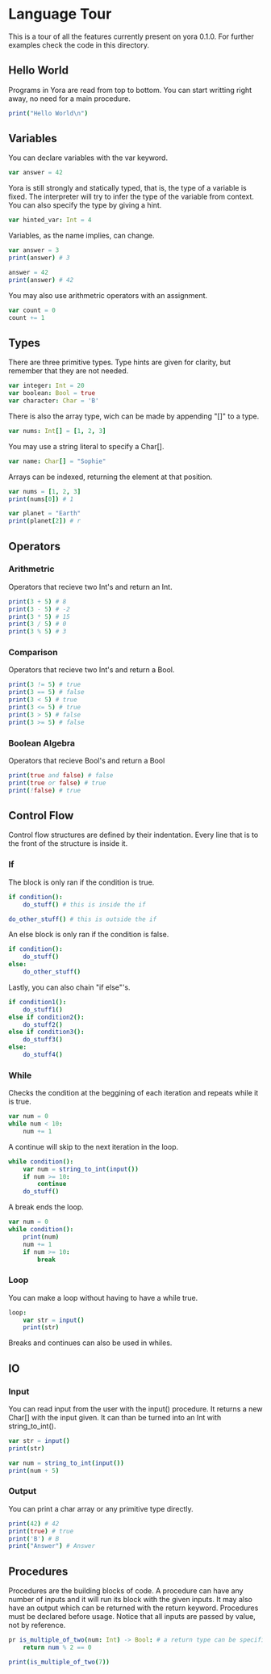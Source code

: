 # Language Tour
This is a tour of all the features currently present on yora 0.1.0. For further examples check the code in this directory.

## Hello World
Programs in Yora are read from top to bottom. You can start writting right away, no need for a main procedure.
```nim
print("Hello World\n")
```

## Variables
You can declare variables with the var keyword.
```nim
var answer = 42
```

Yora is still strongly and statically typed, that is, the type of a variable is fixed. The interpreter will try to infer the type of the variable from context. You can also specify the type by giving a hint.
```nim
var hinted_var: Int = 4
```

Variables, as the name implies, can change.
```nim
var answer = 3
print(answer) # 3

answer = 42
print(answer) # 42
```

You may also use arithmetric operators with an assignment.
```nim
var count = 0
count += 1
```

## Types
There are three primitive types. Type hints are given for clarity, but remember that they are not needed.
```nim
var integer: Int = 20
var boolean: Bool = true
var character: Char = 'B'
```

There is also the array type, wich can be made by appending "[]" to a type.
```nim
var nums: Int[] = [1, 2, 3]
```

You may use a string literal to specify a Char[].
```nim
var name: Char[] = "Sophie"
```

Arrays can be indexed, returning the element at that position.
```nim
var nums = [1, 2, 3]
print(nums[0]) # 1

var planet = "Earth"
print(planet[2]) # r
```

## Operators
### Arithmetric
Operators that recieve two Int's and return an Int.
```nim
print(3 + 5) # 8
print(3 - 5) # -2
print(3 * 5) # 15
print(3 / 5) # 0
print(3 % 5) # 3
```

### Comparison
Operators that recieve two Int's and return a Bool.
```nim
print(3 != 5) # true
print(3 == 5) # false
print(3 < 5) # true
print(3 <= 5) # true
print(3 > 5) # false
print(3 >= 5) # false
```

### Boolean Algebra
Operators that recieve Bool's and return a Bool
```nim
print(true and false) # false
print(true or false) # true
print(!false) # true
```

## Control Flow
Control flow structures are defined by their indentation. Every line that is to the front of the structure is inside it.
### If
The block is only ran if the condition is true.
```nim
if condition():
    do_stuff() # this is inside the if

do_other_stuff() # this is outside the if
```

An else block is only ran if the condition is false.
```nim
if condition():
    do_stuff()
else:
    do_other_stuff()
```

Lastly, you can also chain "if else"'s.
```nim
if condition1():
    do_stuff1()
else if condition2():
    do_stuff2()
else if condition3():
    do_stuff3()
else:
    do_stuff4()
```

### While
Checks the condition at the beggining of each iteration and repeats while it is true.
```nim
var num = 0
while num < 10:
    num += 1
```

A continue will skip to the next iteration in the loop.
```nim
while condition():
    var num = string_to_int(input())
    if num >= 10:
        continue
    do_stuff()
```

A break ends the loop.
```nim
var num = 0
while condition():
    print(num)
    num += 1
    if num >= 10:
        break
```

### Loop
You can make a loop without having to have a while true.
```nim
loop:
    var str = input()
    print(str)
```
Breaks and continues can also be used in whiles.

## IO
### Input
You can read input from the user with the input() procedure. It returns a new Char[] with the input given. It can than be turned into an Int with string\_to\_int().
```nim
var str = input()
print(str)

var num = string_to_int(input())
print(num + 5)
```

### Output
You can print a char array or any primitive type directly.
```nim
print(42) # 42
print(true) # true
print('B') # B
print("Answer") # Answer
```

## Procedures
Procedures are the building blocks of code. A procedure can have any number of inputs and it will run its block with the given inputs. It may also have an output which can be returned with the return keyword. Procedures must be declared before usage. Notice that all inputs are passed by value, not by reference.
```nim
pr is_multiple_of_two(num: Int) -> Bool: # a return type can be specified with an arrow
    return num % 2 == 0

print(is_multiple_of_two(7))
```
